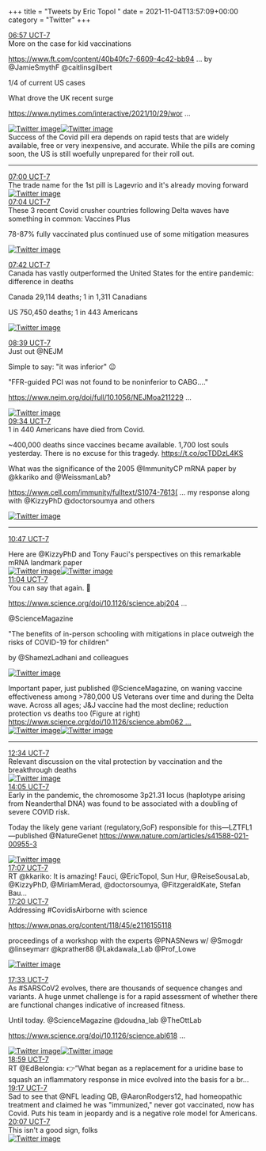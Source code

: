 +++
title = "Tweets by Eric Topol " 
date = 2021-11-04T13:57:09+00:00
category = "Twitter"
+++
<div class="tweet"> 
<div class="profile"> 
<a href="https://twitter.com/erictopol/status/1456259221687726084" target="_blank" rel="noreferer">06:57 UCT-7</a> 
</div> 
<div class="content"> 
More on the case for kid vaccinations

<a href="https://www.ft.com/content/40b40fc7-6609-4c42-bb94-503de3191b9c" target="_blank" rel="noreferer">https://www.ft.com/content/40b40fc7-6609-4c42-bb94 ...</a> 
 by @JamieSmythF @caitlinsgilbert

1/4 of current US cases 

What drove the UK recent surge

<a href="https://www.nytimes.com/interactive/2021/10/29/world/europe/uk-britain-covid-surge.html" target="_blank" rel="noreferer">https://www.nytimes.com/interactive/2021/10/29/wor ...</a> 
 </div> 
<a href="/twitter/erictopol/images/FDWqtwLVIAkVnBG.jpg"  ><img src="/twitter/erictopol/images/FDWqtwLVIAkVnBG.jpg" alt="Twitter image" ></img></a><a href="/twitter/erictopol/images/FDWrTRCUcBUX5VU.jpg"  ><img src="/twitter/erictopol/images/FDWrTRCUcBUX5VU.jpg" alt="Twitter image" ></img></a></div> 
<div class="thread"> 
<div class="thread-content"> 
Success of the Covid pill era depends on rapid tests that are widely available, free or very inexpensive, and accurate. While the pills are coming soon, the US is still woefully unprepared for their roll out.</div> 
<hr><div class="profile"> 
<a href="https://twitter.com/erictopol/status/1456260028424343570" target="_blank" rel="noreferer">07:00 UCT-7</a> 
</div> 
<div class="content"> 
The trade name for the 1st pill is Lagevrio and it's already moving forward </div> 
<a href="/twitter/erictopol/images/FDWsu2GVkAIDvuD.jpg"  ><img src="/twitter/erictopol/images/FDWsu2GVkAIDvuD.jpg" alt="Twitter image" ></img></a></div> 
<div class="tweet"> 
<div class="profile"> 
<a href="https://twitter.com/erictopol/status/1456260970095910927" target="_blank" rel="noreferer">07:04 UCT-7</a> 
</div> 
<div class="content"> 
These 3 recent Covid crusher countries following Delta waves have something in common: Vaccines Plus

78-87% fully vaccinated plus continued use of some mitigation measures </div> 
<a href="/twitter/erictopol/images/FDWtd2sUYAkRIcY.jpg"  ><img src="/twitter/erictopol/images/FDWtd2sUYAkRIcY.jpg" alt="Twitter image" ></img></a></div> 
<div class="tweet"> 
<div class="profile"> 
<a href="https://twitter.com/erictopol/status/1456270684347199495" target="_blank" rel="noreferer">07:42 UCT-7</a> 
</div> 
<div class="content"> 
Canada has vastly outperformed the United States for the entire pandemic: difference in deaths

Canada 29,114 deaths; 1 in 1,311 Canadians

US 750,450 deaths; 1 in 443 Americans </div> 
<a href="/twitter/erictopol/images/FDW1vhNVcAkzhS5.jpg"  ><img src="/twitter/erictopol/images/FDW1vhNVcAkzhS5.jpg" alt="Twitter image" ></img></a></div> 
<div class="tweet"> 
<div class="profile"> 
<a href="https://twitter.com/erictopol/status/1456284946784403460" target="_blank" rel="noreferer">08:39 UCT-7</a> 
</div> 
<div class="content"> 
Just out @NEJM 

Simple to say: "it was inferior" 😉

"FFR-guided PCI was not found to be noninferior to CABG...."

<a href="https://www.nejm.org/doi/full/10.1056/NEJMoa2112299?query=featured_home" target="_blank" rel="noreferer">https://www.nejm.org/doi/full/10.1056/NEJMoa211229 ...</a> 
 </div> 
<a href="/twitter/erictopol/images/FDXDB7MUYAcnuoM.jpg"  ><img src="/twitter/erictopol/images/FDXDB7MUYAcnuoM.jpg" alt="Twitter image" ></img></a></div> 
<div class="tweet"> 
<div class="profile"> 
<a href="https://twitter.com/erictopol/status/1456298856979697664" target="_blank" rel="noreferer">09:34 UCT-7</a> 
</div> 
<div class="content"> 
1 in 440 Americans have died from Covid. 

~400,000 deaths since vaccines became available. 1,700 lost souls yesterday. There is no excuse for this tragedy. https://t.co/qcTDDzL4KS</div> 
</div> 
<div class="thread"> 
<div class="thread-content"> 
What was the significance of the 2005 @ImmunityCP mRNA paper by @kkariko and @WeissmanLab?

<a href="https://www.cell.com/immunity/fulltext/S1074-7613(21)00456-8" target="_blank" rel="noreferer">https://www.cell.com/immunity/fulltext/S1074-7613( ...</a> 
 my response along with @KizzyPhD @doctorsoumya and others </div> 
<a href="/twitter/erictopol/images/FDW632dVUAsFvNK.jpg"  ><img src="/twitter/erictopol/images/FDW632dVUAsFvNK.jpg" alt="Twitter image" ></img></a><hr><div class="profile"> 
<a href="https://twitter.com/erictopol/status/1456317085127110657" target="_blank" rel="noreferer">10:47 UCT-7</a> 
</div> 
<div class="content"> 
Here are @KizzyPhD and Tony Fauci's perspectives on this remarkable mRNA landmark paper </div> 
<a href="/twitter/erictopol/images/FDXgfCoVIAc2krh.jpg"  ><img src="/twitter/erictopol/images/FDXgfCoVIAc2krh.jpg" alt="Twitter image" ></img></a><a href="/twitter/erictopol/images/FDXgiaYVIEUBtLd.jpg"  ><img src="/twitter/erictopol/images/FDXgiaYVIEUBtLd.jpg" alt="Twitter image" ></img></a></div> 
<div class="tweet"> 
<div class="profile"> 
<a href="https://twitter.com/erictopol/status/1456321376873295881" target="_blank" rel="noreferer">11:04 UCT-7</a> 
</div> 
<div class="content"> 
You can say that again. 💯

<a href="https://www.science.org/doi/10.1126/science.abj2042" target="_blank" rel="noreferer">https://www.science.org/doi/10.1126/science.abj204 ...</a> 


@ScienceMagazine 

"The benefits of in-person schooling with mitigations in place outweigh the risks of COVID-19 for children"

by @ShamezLadhani and colleagues </div> 
<a href="/twitter/erictopol/images/FDXkHJAVEAgIy3r.jpg"  ><img src="/twitter/erictopol/images/FDXkHJAVEAgIy3r.jpg" alt="Twitter image" ></img></a></div> 
<div class="thread"> 
<div class="thread-content"> 
Important paper, just published @ScienceMagazine, on waning vaccine effectiveness among &gt;780,000 US Veterans over time and during the Delta wave. Across all ages; J&amp;J vaccine had the most decline; reduction protection vs deaths too (Figure at right) <a href="https://www.science.org/doi/10.1126/science.abm0620" target="_blank" rel="noreferer">https://www.science.org/doi/10.1126/science.abm062 ...</a> 
 </div> 
<a href="/twitter/erictopol/images/FDXsAodVEBUvvU5.jpg"  ><img src="/twitter/erictopol/images/FDXsAodVEBUvvU5.jpg" alt="Twitter image" ></img></a><a href="/twitter/erictopol/images/FDXsDgBUYAAyg1X.jpg"  ><img src="/twitter/erictopol/images/FDXsDgBUYAAyg1X.jpg" alt="Twitter image" ></img></a><hr><div class="profile"> 
<a href="https://twitter.com/erictopol/status/1456344178888085504" target="_blank" rel="noreferer">12:34 UCT-7</a> 
</div> 
<div class="content"> 
Relevant discussion on the vital protection by vaccination and the breakthrough deaths </div> 
<a href="/twitter/erictopol/images/FDX5NofVUAAhRzW.jpg"  ><img src="/twitter/erictopol/images/FDX5NofVUAAhRzW.jpg" alt="Twitter image" ></img></a></div> 
<div class="tweet"> 
<div class="profile"> 
<a href="https://twitter.com/erictopol/status/1456367138063597573" target="_blank" rel="noreferer">14:05 UCT-7</a> 
</div> 
<div class="content"> 
Early in the pandemic, the chromosome 3p21.31 locus (haplotype arising from Neanderthal DNA) was found to be associated with a doubling of severe COVID risk.

Today the likely gene variant (regulatory,GoF) responsible for this—LZTFL1—published @NatureGenet  <a href="https://www.nature.com/articles/s41588-021-00955-3" target="_blank" rel="noreferer">https://www.nature.com/articles/s41588-021-00955-3</a> 
 </div> 
<a href="/twitter/erictopol/images/FDYMx3hVQBEXey5.jpg"  ><img src="/twitter/erictopol/images/FDYMx3hVQBEXey5.jpg" alt="Twitter image" ></img></a></div> 
<div class="tweet"> 
<div class="profile"> 
<a href="https://twitter.com/erictopol/status/1456412785764487171" target="_blank" rel="noreferer">17:07 UCT-7</a> 
</div> 
<div class="content"> 
RT @kkariko: It is amazing! Fauci, @EricTopol, Sun Hur, @ReiseSousaLab, @KizzyPhD, @MiriamMerad, @doctorsoumya, @FitzgeraldKate, Stefan Bau…</div> 
</div> 
<div class="tweet"> 
<div class="profile"> 
<a href="https://twitter.com/erictopol/status/1456416187370278915" target="_blank" rel="noreferer">17:20 UCT-7</a> 
</div> 
<div class="content"> 
Addressing #CovidisAirborne with science

<a href="https://www.pnas.org/content/118/45/e2116155118" target="_blank" rel="noreferer">https://www.pnas.org/content/118/45/e2116155118</a> 


proceedings of a workshop with the experts  @PNASNews w/ @Smogdr @linseymarr @kprather88 @Lakdawala_Lab @Prof_Lowe </div> 
<a href="/twitter/erictopol/images/FDY5zVbUUAALRA3.jpg"  ><img src="/twitter/erictopol/images/FDY5zVbUUAALRA3.jpg" alt="Twitter image" ></img></a></div> 
<div class="tweet"> 
<div class="profile"> 
<a href="https://twitter.com/erictopol/status/1456419311069794305" target="_blank" rel="noreferer">17:33 UCT-7</a> 
</div> 
<div class="content"> 
As #SARSCoV2 evolves, there are thousands of sequence changes and variants. A huge unmet challenge is for a rapid assessment of whether there are functional changes indicative of increased fitness.

Until today. @ScienceMagazine @doudna_lab @TheOttLab 

<a href="https://www.science.org/doi/10.1126/science.abl6184" target="_blank" rel="noreferer">https://www.science.org/doi/10.1126/science.abl618 ...</a> 
 </div> 
<a href="/twitter/erictopol/images/FDY8vBDVkBYMQcU.jpg"  ><img src="/twitter/erictopol/images/FDY8vBDVkBYMQcU.jpg" alt="Twitter image" ></img></a><a href="/twitter/erictopol/images/FDY8xLlVkAc_t2r.jpg"  ><img src="/twitter/erictopol/images/FDY8xLlVkAc_t2r.jpg" alt="Twitter image" ></img></a></div> 
<div class="tweet"> 
<div class="profile"> 
<a href="https://twitter.com/erictopol/status/1456441053364428803" target="_blank" rel="noreferer">18:59 UCT-7</a> 
</div> 
<div class="content"> 
RT @EdBelongia: 👉”What began as a replacement for a uridine base to squash an inflammatory response in mice evolved into the basis for a br…</div> 
</div> 
<div class="tweet"> 
<div class="profile"> 
<a href="https://twitter.com/erictopol/status/1456445536328830982" target="_blank" rel="noreferer">19:17 UCT-7</a> 
</div> 
<div class="content"> 
Sad to see that @NFL leading QB, @AaronRodgers12, had homeopathic treatment and claimed he was "immunized," never got vaccinated, now has Covid. Puts his team in jeopardy and is a negative role model for Americans.</div> 
</div> 
<div class="tweet"> 
<div class="profile"> 
<a href="https://twitter.com/erictopol/status/1456458156469407747" target="_blank" rel="noreferer">20:07 UCT-7</a> 
</div> 
<div class="content"> 
This isn't a good sign, folks </div> 
<a href="/twitter/erictopol/images/FDZg6KCVcAM-TDS.jpg"  ><img src="/twitter/erictopol/images/FDZg6KCVcAM-TDS.jpg" alt="Twitter image" ></img></a></div> 


